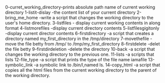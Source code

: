 0-curret_working_directory-prints absolute path name of current working directory
1-listit-dislay -the content list of your current directory
2-bring_me_home -write a script that changes the working directory to the user's
 home directory.
3-listfiles - display current working contents in along format
4-listmorefiles -display current directory contents
5-listfilesgigitonly -display current director contents
6-firstdirectory -a script that creates a directory named my_first_directory in the /tmp/directory
7-movethefile -move the file betty from /tmp/ to /tmp/my_first_directory
8-firstdelete -delet the file betty
9-firstdirdeletion -delete the directory
10-back -a script that changes the working directory to the previous one.
11-lists -a scripts that lists
12-file_type -a script that prints the type of the file name iamafile
13-symbolic_link -a symbolic link to /bin/l,named ls.
14-copy_html -a script that copies all the html files from the current working directory to the parent of the working directory.

